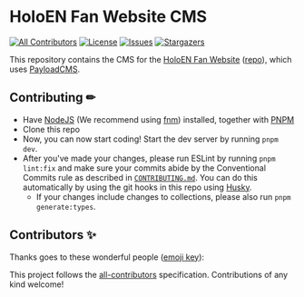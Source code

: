 # HoloEN Fan Website CMS
[![All Contributors](https://img.shields.io/github/all-contributors/HoloENFans/hef-website-cms?style=flat-square)](#contributors-)
[![License](https://img.shields.io/github/license/HoloENFans/hef-website-cms?style=flat-square)](https://github.com/HoloENFans/hef-website-cms/blob/master/LICENSE)
[![Issues](https://img.shields.io/github/issues/HoloENFans/hef-website-cms?style=flat-square)](https://github.com/HoloENFans/hef-website-cms/issues)
[![Stargazers](https://img.shields.io/github/stars/HoloENFans/hef-website-cms?style=flat-square)](https://github.com/HoloENFans/hef-website-cms/stargazers)

This repository contains the CMS for the [HoloEN Fan Website](https://holoen.fans) ([repo](https://github.com/GoldElysium/hef-website)), which uses [PayloadCMS](https://payloadcms.com).

## Contributing ✏
* Have [NodeJS](https://nodejs.org/en/download) (We recommend using [fnm](https://github.com/Schniz/fnm)) installed, together with [PNPM](https://pnpm.io)
* Clone this repo
* Now, you can now start coding! Start the dev server by running `pnpm dev`.
* After you've made your changes, please run ESLint by running `pnpm lint:fix` and make sure your commits abide by the Conventional Commits rule as described in [`CONTRIBUTING.md`](https://github.com/GoldElysium/hefs-website/blob/master/CONTRIBUTING.md). You can do this automatically by using the git hooks in this repo using [Husky](https://github.com/typicode/husky).
	* If your changes include changes to collections, please also run `pnpm generate:types`.

## Contributors ✨

Thanks goes to these wonderful people ([emoji key](https://allcontributors.org/docs/en/emoji-key)):

<!-- ALL-CONTRIBUTORS-LIST:START - Do not remove or modify this section -->
<!-- prettier-ignore-start -->
<!-- markdownlint-disable -->
<!-- markdownlint-restore -->
<!-- prettier-ignore-end -->

<!-- ALL-CONTRIBUTORS-LIST:END -->

This project follows the [all-contributors](https://github.com/all-contributors/all-contributors) specification. Contributions of any kind welcome!
